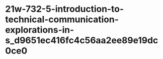 # 21w-732-5-introduction-to-technical-communication-explorations-in-s_d9651ec416fc4c56aa2ee89e19dc0ce0